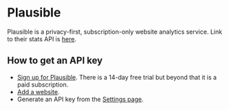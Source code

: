 # Plausible

Plausible is a privacy-first, subscription-only website analytics service. Link to their stats API is [here](https://plausible.io/docs/stats-api).

## How to get an API key
- [Sign up for Plausible](https://plausible.io/register). There is a 14-day free trial but beyond that it is a paid subscription.
- [Add a website](https://plausible.io/docs/plausible-script).
- Generate an API key from the [Settings page](https://plausible.io/settings).